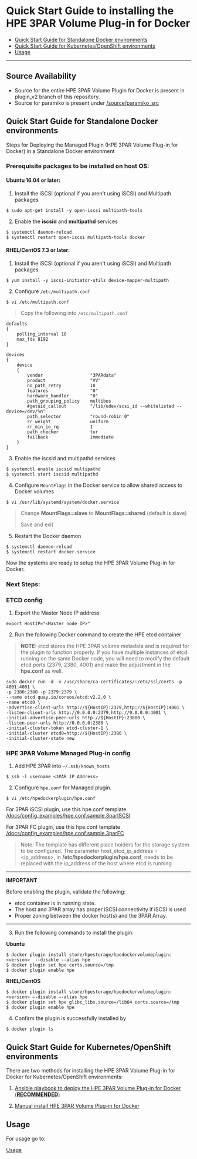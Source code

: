 # Quick Start Guide to installing the HPE 3PAR Volume Plug-in for Docker

* [Quick Start Guide for Standalone Docker environments](#docker)
* [Quick Start Guide for Kubernetes/OpenShift environments](#k8)
* [Usage](#usage)

---

## Source Availability
- Source for the entire HPE 3PAR Volume Plugin for Docker is present in plugin_v2 branch of this repository.
- Source for paramiko is present under [/source/paramiko_src](/source/paramiko_src)

## Quick Start Guide for Standalone Docker environments <a name="docker"></a>

Steps for Deploying the Managed Plugin (HPE 3PAR Volume Plug-in for Docker) in a Standalone Docker environment

### **Prerequisite packages to be installed on host OS:**

#### Ubuntu 16.04 or later:


1. Install the iSCSI (optional if you aren't using iSCSI) and Multipath packages
```
$ sudo apt-get install -y open-iscsi multipath-tools
```

2. Enable the **iscsid** and **multipathd** services
```
$ systemctl daemon-reload
$ systemctl restart open-iscsi multipath-tools docker
```



#### RHEL/CentOS 7.3 or later:

1. Install the iSCSI (optional if you aren't using iSCSI) and Multipath packages

```
$ yum install -y iscsi-initiator-utils device-mapper-multipath
```

2. Configure `/etc/multipath.conf`

```
$ vi /etc/multipath.conf
```

>Copy the following into `/etc/multipath.conf`

```
defaults
{
    polling_interval 10
    max_fds 8192
}

devices
{
    device
	{
        vendor                  "3PARdata"
        product                 "VV"
        no_path_retry           18
        features                "0"
        hardware_handler        "0"
        path_grouping_policy    multibus
        #getuid_callout         "/lib/udev/scsi_id --whitelisted --device=/dev/%n"
        path_selector           "round-robin 0"
        rr_weight               uniform
        rr_min_io_rq            1
        path_checker            tur
        failback                immediate
    }
}
```

3. Enable the iscsid and multipathd services

```
$ systemctl enable iscsid multipathd
$ systemctl start iscsid multipathd
```

4. Configure `MountFlags` in the Docker service to allow shared access to Docker volumes

```
$ vi /usr/lib/systemd/system/docker.service
```

>Change **MountFlags=slave** to **MountFlags=shared** (default is slave)
>
>Save and exit

5. Restart the Docker daemon

```
$ systemctl daemon-reload
$ systemctl restart docker.service
```

Now the systems are ready to setup the HPE 3PAR Volume Plug-in for Docker.


### Next Steps:

### ETCD config

1. Export the Master Node IP address

```
export HostIP="<Master node IP>"
```

2. Run the following Docker command to create the HPE etcd container
>**NOTE:** etcd stores the HPE 3PAR volume metadata and is required for the plugin to function properly. If you have multiple instances of etcd running on the same Docker node, you will need to modify the default etcd ports (2379, 2380, 4001) and make the adjustment in the **hpe.conf** as well.

```
sudo docker run -d -v /usr/share/ca-certificates/:/etc/ssl/certs -p 4001:4001 \
-p 2380:2380 -p 2379:2379 \
--name etcd quay.io/coreos/etcd:v2.2.0 \
-name etcd0 \
-advertise-client-urls http://${HostIP}:2379,http://${HostIP}:4001 \
-listen-client-urls http://0.0.0.0:2379,http://0.0.0.0:4001 \
-initial-advertise-peer-urls http://${HostIP}:23800 \
-listen-peer-urls http://0.0.0.0:2380 \
-initial-cluster-token etcd-cluster-1 \
-initial-cluster etcd0=http://${HostIP}:2380 \
-initial-cluster-state new
```

### HPE 3PAR Volume Managed Plug-in config

1. Add HPE 3PAR into `~/.ssh/known_hosts`

```
$ ssh -l username <3PAR IP Address>
```

2. Configure `hpe.conf` for Managed plugin.

```
$ vi /etc/hpedockerplugin/hpe.conf
```

For 3PAR iSCSI plugin, use this hpe.conf template
[/docs/config_examples/hpe.conf.sample.3parISCSI](/docs/config_examples/hpe.conf.sample.3parISCSI)

For 3PAR FC plugin, use this hpe.conf template
[/docs/config_examples/hpe.conf.sample.3parFC](/docs/config_examples/hpe.conf.sample.3parFC)

>Note: The template has different place holders for the storage system to be configured. The parameter host_etcd_ip_address = <ip_address>, in **/etc/hpedockerplugin/hpe.conf**, needs to be replaced with the ip_address of the host where etcd is running.

---

**IMPORTANT**

Before enabling the plugin, validate the following:

* etcd container is in running state.
* The host and 3PAR array has proper iSCSI connectivity if iSCSI is used
* Proper zoning between the docker host(s) and the 3PAR Array.

---

3. Run the following commands to install the plugin:

**Ubuntu**

```
$ docker plugin install store/hpestorage/hpedockervolumeplugin:<version>  --disable --alias hpe
$ docker plugin set hpe certs.source=/tmp
$ docker plugin enable hpe
```

**RHEL/CentOS**

```
$ docker plugin install store/hpestorage/hpedockervolumeplugin:<version> –-disable –-alias hpe
$ docker plugin set hpe glibc_libs.source=/lib64 certs.source=/tmp
$ docker plugin enable hpe
```

4. Confirm the plugin is successfully installed by

```
$ docker plugin ls

```

## Quick Start Guide for Kubernetes/OpenShift environments <a name="k8"></a>

There are two methods for installing the HPE 3PAR Volume Plug-in for Docker for Kubernetes/OpenShift environments:

1. [Ansible playbook to deploy the HPE 3PAR Volume Plug-in for Docker (**RECOMMENDED**)](/ansible_3par_docker_plugin/README.md)


2. [Manual install HPE 3PAR Volume Plug-in for Docker](/docs/manual_install_guide_hpe_3par_plugin_with_openshift_kubernetes.md)


## Usage <a name="usage"></a>

For usage go to:

[Usage](/docs/usage.md)
